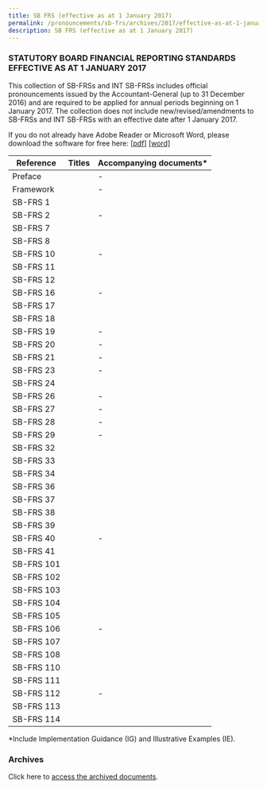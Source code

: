 ```yaml
---
title: SB FRS (effective as at 1 January 2017)
permalink: /pronouncements/sb-frs/archives/2017/effective-as-at-1-january-2017/
description: SB FRS (effective as at 1 January 2017)
---
```

### STATUTORY BOARD FINANCIAL REPORTING STANDARDS EFFECTIVE AS AT 1 JANUARY 2017

This collection of SB-FRSs and INT SB-FRSs includes official pronouncements issued by the Accountant-General (up to 31 December 2016) and are required to be applied for annual periods beginning on 1 January 2017. The collection does not include new/revised/amendments to SB-FRSs and INT SB-FRSs with an effective date after 1 January 2017.

If you do not already have Adobe Reader or Microsoft Word, please download the software for free here: [\[pdf\]](http://www.adobe.com/products/acrobat/readstep2.html) [\[word\]](http://www.microsoft.com/downloads/details.aspx?FamilyID=95e24c87-8732-48d5-8689-ab826e7b8fdf&DisplayLang=en)

| Reference | Titles | Accompanying documents\* |
| -------- | -------- | -------- |
| Preface |  | - |
| Framework |  | - |
| SB-FRS 1 |  |  |
| SB-FRS 2 |  | - |
| SB-FRS 7 |  |  |
| SB-FRS 8 |  |  |
| SB-FRS 10 |  | - |
| SB-FRS 11 |  |  |
| SB-FRS 12 |  |  |
| SB-FRS 16 |  | - |
| SB-FRS 17 |  |  |
| SB-FRS 18 |  |  |
| SB-FRS 19 |  | - |
| SB-FRS 20 |  | - |
| SB-FRS 21 |  | - |
| SB-FRS 23 |  | - |
| SB-FRS 24 |  |  |
| SB-FRS 26 |  | - |
| SB-FRS 27 |  | - |
| SB-FRS 28 |  | - |
| SB-FRS 29 |  | - |
| SB-FRS 32 |  |  |
| SB-FRS 33 |  |  |
| SB-FRS 34 |  |  |
| SB-FRS 36 |  |  |
| SB-FRS 37 |  |  |
| SB-FRS 38 |  |  |
| SB-FRS 39 |  |  |
| SB-FRS 40 |  | - |
| SB-FRS 41 |  |  |
| SB-FRS 101 |  |  |
| SB-FRS 102 |  |  |
| SB-FRS 103 |  |  |
| SB-FRS 104 |  |  |
| SB-FRS 105 |  |  |
| SB-FRS 106 |  | - |
| SB-FRS 107 |  |  |
| SB-FRS 108 |  |  |
| SB-FRS 110 |  |  |
| SB-FRS 111 |  |  |
| SB-FRS 112 |  | - |
| SB-FRS 113 |  |  |
| SB-FRS 114 |  |  |

\*Include Implementation Guidance (IG) and Illustrative Examples (IE).

### Archives 

Click here to [access the archived documents](/pronouncements/sb-frs/archives/).